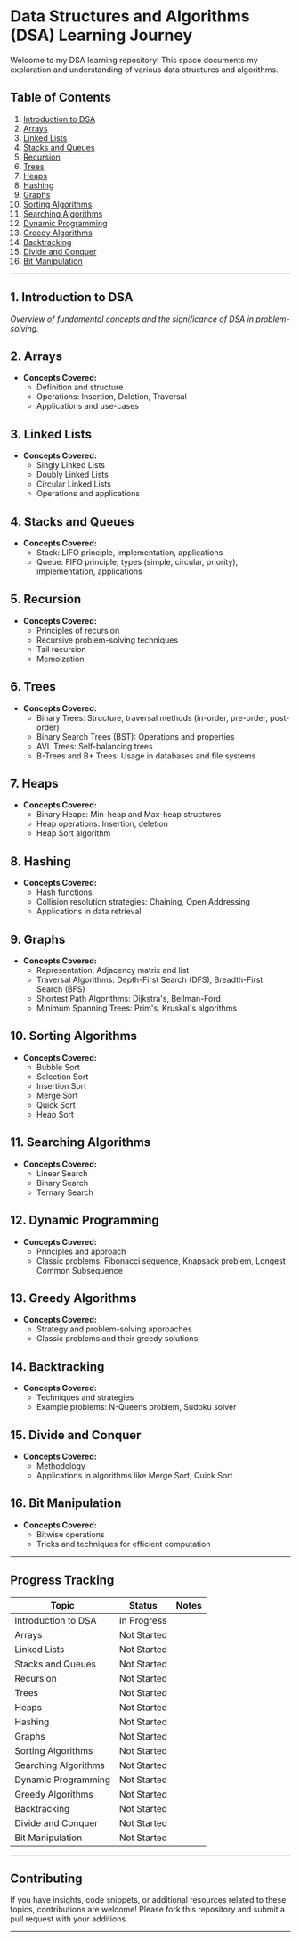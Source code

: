 # Data Structures and Algorithms (DSA) Learning Journey

Welcome to my DSA learning repository! This space documents my exploration and understanding of various data structures and algorithms.

## Table of Contents

1. [Introduction to DSA](#1-introduction-to-dsa)
2. [Arrays](#2-arrays)
3. [Linked Lists](#3-linked-lists)
4. [Stacks and Queues](#4-stacks-and-queues)
5. [Recursion](#5-recursion)
6. [Trees](#6-trees)
7. [Heaps](#7-heaps)
8. [Hashing](#8-hashing)
9. [Graphs](#9-graphs)
10. [Sorting Algorithms](#10-sorting-algorithms)
11. [Searching Algorithms](#11-searching-algorithms)
12. [Dynamic Programming](#12-dynamic-programming)
13. [Greedy Algorithms](#13-greedy-algorithms)
14. [Backtracking](#14-backtracking)
15. [Divide and Conquer](#15-divide-and-conquer)
16. [Bit Manipulation](#16-bit-manipulation)

---

## 1. Introduction to DSA

*Overview of fundamental concepts and the significance of DSA in problem-solving.*

## 2. Arrays

- **Concepts Covered:**
  - Definition and structure
  - Operations: Insertion, Deletion, Traversal
  - Applications and use-cases

## 3. Linked Lists

- **Concepts Covered:**
  - Singly Linked Lists
  - Doubly Linked Lists
  - Circular Linked Lists
  - Operations and applications

## 4. Stacks and Queues

- **Concepts Covered:**
  - Stack: LIFO principle, implementation, applications
  - Queue: FIFO principle, types (simple, circular, priority), implementation, applications

## 5. Recursion

- **Concepts Covered:**
  - Principles of recursion
  - Recursive problem-solving techniques
  - Tail recursion
  - Memoization

## 6. Trees

- **Concepts Covered:**
  - Binary Trees: Structure, traversal methods (in-order, pre-order, post-order)
  - Binary Search Trees (BST): Operations and properties
  - AVL Trees: Self-balancing trees
  - B-Trees and B+ Trees: Usage in databases and file systems

## 7. Heaps

- **Concepts Covered:**
  - Binary Heaps: Min-heap and Max-heap structures
  - Heap operations: Insertion, deletion
  - Heap Sort algorithm

## 8. Hashing

- **Concepts Covered:**
  - Hash functions
  - Collision resolution strategies: Chaining, Open Addressing
  - Applications in data retrieval

## 9. Graphs

- **Concepts Covered:**
  - Representation: Adjacency matrix and list
  - Traversal Algorithms: Depth-First Search (DFS), Breadth-First Search (BFS)
  - Shortest Path Algorithms: Dijkstra's, Bellman-Ford
  - Minimum Spanning Trees: Prim's, Kruskal's algorithms

## 10. Sorting Algorithms

- **Concepts Covered:**
  - Bubble Sort
  - Selection Sort
  - Insertion Sort
  - Merge Sort
  - Quick Sort
  - Heap Sort

## 11. Searching Algorithms

- **Concepts Covered:**
  - Linear Search
  - Binary Search
  - Ternary Search

## 12. Dynamic Programming

- **Concepts Covered:**
  - Principles and approach
  - Classic problems: Fibonacci sequence, Knapsack problem, Longest Common Subsequence

## 13. Greedy Algorithms

- **Concepts Covered:**
  - Strategy and problem-solving approaches
  - Classic problems and their greedy solutions

## 14. Backtracking

- **Concepts Covered:**
  - Techniques and strategies
  - Example problems: N-Queens problem, Sudoku solver

## 15. Divide and Conquer

- **Concepts Covered:**
  - Methodology
  - Applications in algorithms like Merge Sort, Quick Sort

## 16. Bit Manipulation

- **Concepts Covered:**
  - Bitwise operations
  - Tricks and techniques for efficient computation

---


## Progress Tracking

| Topic                 | Status  | Notes |
|-----------------------|---------|-------|
| Introduction to DSA   | In Progress |       |
| Arrays                | Not Started |       |
| Linked Lists          | Not Started |       |
| Stacks and Queues     | Not Started |       |
| Recursion             | Not Started |       |
| Trees                 | Not Started |       |
| Heaps                 | Not Started |       |
| Hashing               | Not Started |       |
| Graphs                | Not Started |       |
| Sorting Algorithms    | Not Started |       |
| Searching Algorithms  | Not Started |       |
| Dynamic Programming   | Not Started |       |
| Greedy Algorithms     | Not Started |       |
| Backtracking          | Not Started |       |
| Divide and Conquer    | Not Started |       |
| Bit Manipulation      | Not Started |       |


---

## Contributing

If you have insights, code snippets, or additional resources related to these topics, contributions are welcome! Please fork this repository and submit a pull request with your additions.

---

